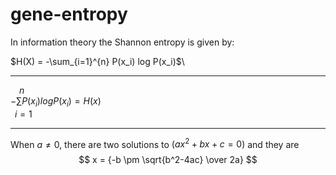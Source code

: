 # gene-entropy

In information theory the Shannon entropy is given by:

$H(X) = -\sum_{i=1}^{n} P(x_i) log P(x_i)$\

-------------------------------


&emsp;$n$\
$-\sum P(x_i) log P(x_i) = H(x)$  \
&ensp;$i=1$

-------------------------------

When $a \ne 0$, there are two solutions to $(ax^2 + bx + c = 0)$ and they are 
$$ x = {-b \pm \sqrt{b^2-4ac} \over 2a} $$
